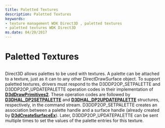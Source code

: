 ```yaml
---
title: Paletted Textures
description: Paletted Textures
keywords:
- texture management WDK Direct3D , paletted textures
- paletted textures WDK Direct3D
ms.date: 04/20/2017
---
```


# Paletted Textures


## <span id="ddk_paletted_textures_gg"></span><span id="DDK_PALETTED_TEXTURES_GG"></span>


Direct3D allows palettes to be used with textures. A palette can be attached to a texture, just as it can to any other DirectDrawSurface object. To support paletted textures, drivers must respond to the D3DDP2OP\_SETPALETTE and D3DDP2OP\_UPDATEPALETTE operation codes in their implementation of [**D3dDrawPrimitives2**](/windows-hardware/drivers/ddi/d3dhal/nc-d3dhal-lpd3dhal_drawprimitives2cb). These operation codes are followed by [**D3DHAL\_DP2SETPALETTE**](/windows-hardware/drivers/ddi/d3dhal/ns-d3dhal-_d3dhal_dp2setpalette) and [**D3DHAL\_DP2UPDATEPALETTE**](/windows-hardware/drivers/ddi/d3dhal/ns-d3dhal-_d3dhal_dp2updatepalette) structures, respectively, in the command stream. D3DDP2OP\_SETPALETTE creates an association between a palette handle and a surface handle (already created by [**D3dCreateSurfaceEx**](/windows/win32/api/ddrawint/nc-ddrawint-pdd_createsurfaceex)). Later, D3DDP2OP\_UPDATEPALETTE can be sent multiple times to set the values of the palette entries for this texture.

 

